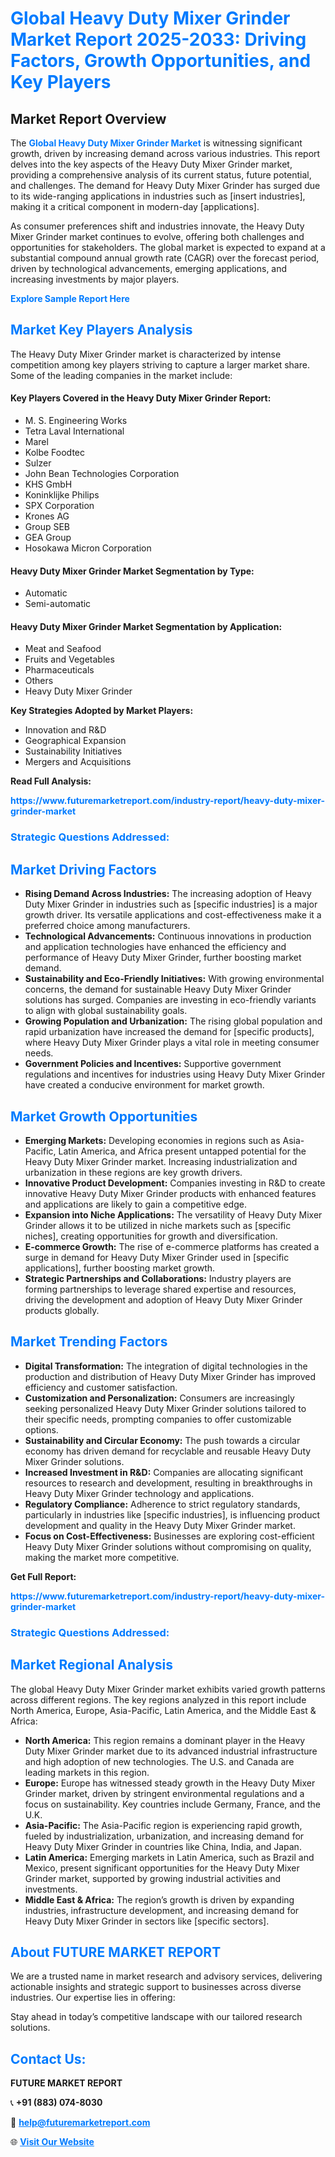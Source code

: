 <h1 style="color: #007BFF;">Global Heavy Duty Mixer Grinder Market Report 2025-2033: Driving Factors, Growth Opportunities, and Key Players</h1>

<section id="overview">
<h2>Market Report Overview</h2>
<p>The <a href="https://www.futuremarketreport.com/industry-report/heavy-duty-mixer-grinder-market" style="color: #007BFF; text-decoration: none;"><strong>Global Heavy Duty Mixer Grinder Market</strong></a> is witnessing significant growth, driven by increasing demand across various industries. This report delves into the key aspects of the Heavy Duty Mixer Grinder market, providing a comprehensive analysis of its current status, future potential, and challenges. The demand for Heavy Duty Mixer Grinder has surged due to its wide-ranging applications in industries such as [insert industries], making it a critical component in modern-day [applications].</p>
<p>As consumer preferences shift and industries innovate, the Heavy Duty Mixer Grinder market continues to evolve, offering both challenges and opportunities for stakeholders. The global market is expected to expand at a substantial compound annual growth rate (CAGR) over the forecast period, driven by technological advancements, emerging applications, and increasing investments by major players.</p>
</section>

<section id="overview">
<p><a href="https://www.futuremarketreport.com/request-sample/reportId=116497" style="color: #007BFF; text-decoration: none;"><strong>Explore Sample Report Here</strong></a></p>
</section>

<section id="key-players">
<h2 style="color: #007BFF;">Market Key Players Analysis</h2>
<p>The Heavy Duty Mixer Grinder market is characterized by intense competition among key players striving to capture a larger market share. Some of the leading companies in the market include:</p>
<h4>Key Players Covered in the Heavy Duty Mixer Grinder Report:</h4>
<ul><li>M. S. Engineering Works</li><li>Tetra Laval International</li><li>Marel</li><li>Kolbe Foodtec</li><li>Sulzer</li><li>John Bean Technologies Corporation</li><li>KHS GmbH</li><li>Koninklijke Philips</li><li>SPX Corporation</li><li>Krones AG</li><li>Group SEB</li><li>GEA Group</li><li>Hosokawa Micron Corporation</li></ul>
<h4>Heavy Duty Mixer Grinder Market Segmentation by Type:</h4>
<ul><li>Automatic</li><li>Semi-automatic</li></ul>

<h4>Heavy Duty Mixer Grinder Market Segmentation by Application:</h4>
<ul><li>Meat and Seafood</li><li>Fruits and Vegetables</li><li>Pharmaceuticals</li><li>Others</li><li>Heavy Duty Mixer Grinder</li></ul>
<p><strong>Key Strategies Adopted by Market Players:</strong></p>
<ul>
<li>Innovation and R&D</li>
<li>Geographical Expansion</li>
<li>Sustainability Initiatives</li>
<li>Mergers and Acquisitions</li>
</ul>
</section>

<section>
<p><strong>Read Full Analysis: </strong></p><a href="https://www.futuremarketreport.com/industry-report/heavy-duty-mixer-grinder-market" style="color: #007BFF; text-decoration: none;"><strong>https://www.futuremarketreport.com/industry-report/heavy-duty-mixer-grinder-market</strong></a>
<h3 style="color: #007BFF;">Strategic Questions Addressed:</h3>
</section>

<section id="driving-factors">
<h2 style="color: #007BFF;">Market Driving Factors</h2>
<ul>
<li><strong>Rising Demand Across Industries:</strong> The increasing adoption of Heavy Duty Mixer Grinder in industries such as [specific industries] is a major growth driver. Its versatile applications and cost-effectiveness make it a preferred choice among manufacturers.</li>
<li><strong>Technological Advancements:</strong> Continuous innovations in production and application technologies have enhanced the efficiency and performance of Heavy Duty Mixer Grinder, further boosting market demand.</li>
<li><strong>Sustainability and Eco-Friendly Initiatives:</strong> With growing environmental concerns, the demand for sustainable Heavy Duty Mixer Grinder solutions has surged. Companies are investing in eco-friendly variants to align with global sustainability goals.</li>
<li><strong>Growing Population and Urbanization:</strong> The rising global population and rapid urbanization have increased the demand for [specific products], where Heavy Duty Mixer Grinder plays a vital role in meeting consumer needs.</li>
<li><strong>Government Policies and Incentives:</strong> Supportive government regulations and incentives for industries using Heavy Duty Mixer Grinder have created a conducive environment for market growth.</li>
</ul>
</section>

<section id="growth-opportunities">
<h2 style="color: #007BFF;">Market Growth Opportunities</h2>
<ul>
<li><strong>Emerging Markets:</strong> Developing economies in regions such as Asia-Pacific, Latin America, and Africa present untapped potential for the Heavy Duty Mixer Grinder market. Increasing industrialization and urbanization in these regions are key growth drivers.</li>
<li><strong>Innovative Product Development:</strong> Companies investing in R&D to create innovative Heavy Duty Mixer Grinder products with enhanced features and applications are likely to gain a competitive edge.</li>
<li><strong>Expansion into Niche Applications:</strong> The versatility of Heavy Duty Mixer Grinder allows it to be utilized in niche markets such as [specific niches], creating opportunities for growth and diversification.</li>
<li><strong>E-commerce Growth:</strong> The rise of e-commerce platforms has created a surge in demand for Heavy Duty Mixer Grinder used in [specific applications], further boosting market growth.</li>
<li><strong>Strategic Partnerships and Collaborations:</strong> Industry players are forming partnerships to leverage shared expertise and resources, driving the development and adoption of Heavy Duty Mixer Grinder products globally.</li>
</ul>
</section>

<section id="trending-factors">
<h2 style="color: #007BFF;">Market Trending Factors</h2>
<ul>
<li><strong>Digital Transformation:</strong> The integration of digital technologies in the production and distribution of Heavy Duty Mixer Grinder has improved efficiency and customer satisfaction.</li>
<li><strong>Customization and Personalization:</strong> Consumers are increasingly seeking personalized Heavy Duty Mixer Grinder solutions tailored to their specific needs, prompting companies to offer customizable options.</li>
<li><strong>Sustainability and Circular Economy:</strong> The push towards a circular economy has driven demand for recyclable and reusable Heavy Duty Mixer Grinder solutions.</li>
<li><strong>Increased Investment in R&D:</strong> Companies are allocating significant resources to research and development, resulting in breakthroughs in Heavy Duty Mixer Grinder technology and applications.</li>
<li><strong>Regulatory Compliance:</strong> Adherence to strict regulatory standards, particularly in industries like [specific industries], is influencing product development and quality in the Heavy Duty Mixer Grinder market.</li>
<li><strong>Focus on Cost-Effectiveness:</strong> Businesses are exploring cost-efficient Heavy Duty Mixer Grinder solutions without compromising on quality, making the market more competitive.</li>
</ul>
</section>

<section>
<p><strong>Get Full Report: </strong></p><a href="https://www.futuremarketreport.com/industry-report/heavy-duty-mixer-grinder-market" style="color: #007BFF; text-decoration: none;"><strong>https://www.futuremarketreport.com/industry-report/heavy-duty-mixer-grinder-market</strong></a>
<h3 style="color: #007BFF;">Strategic Questions Addressed:</h3>
</section>


<section id="regional-analysis">
<h2 style="color: #007BFF;">Market Regional Analysis</h2>
<p>The global Heavy Duty Mixer Grinder market exhibits varied growth patterns across different regions. The key regions analyzed in this report include North America, Europe, Asia-Pacific, Latin America, and the Middle East & Africa:</p>
<ul>
<li><strong>North America:</strong> This region remains a dominant player in the Heavy Duty Mixer Grinder market due to its advanced industrial infrastructure and high adoption of new technologies. The U.S. and Canada are leading markets in this region.</li>
<li><strong>Europe:</strong> Europe has witnessed steady growth in the Heavy Duty Mixer Grinder market, driven by stringent environmental regulations and a focus on sustainability. Key countries include Germany, France, and the U.K.</li>
<li><strong>Asia-Pacific:</strong> The Asia-Pacific region is experiencing rapid growth, fueled by industrialization, urbanization, and increasing demand for Heavy Duty Mixer Grinder in countries like China, India, and Japan.</li>
<li><strong>Latin America:</strong> Emerging markets in Latin America, such as Brazil and Mexico, present significant opportunities for the Heavy Duty Mixer Grinder market, supported by growing industrial activities and investments.</li>
<li><strong>Middle East & Africa:</strong> The region’s growth is driven by expanding industries, infrastructure development, and increasing demand for Heavy Duty Mixer Grinder in sectors like [specific sectors].</li>
</ul>
</section>

<footer>
<h2 style="color: #007BFF;">About FUTURE MARKET REPORT</h2>
<p>We are a trusted name in market research and advisory services, delivering actionable insights and strategic support to businesses across diverse industries. Our expertise lies in offering:</p>

<p>Stay ahead in today’s competitive landscape with our tailored research solutions.</p>

<h2 style="color: #007BFF;">Contact Us:</h2>
<p><strong>FUTURE MARKET REPORT</strong></p>
<p>📞 <strong>+91 (883) 074-8030</strong></p>
<p>📧 <strong><a href="mailto:help@futuremarketreport.com" style="color: #007BFF;">help@futuremarketreport.com</a></strong></p>
<p>🌐 <strong><a href="https://www.futuremarketreport.com/" style="color: #007BFF;">Visit Our Website</a></strong></p>
</footer>